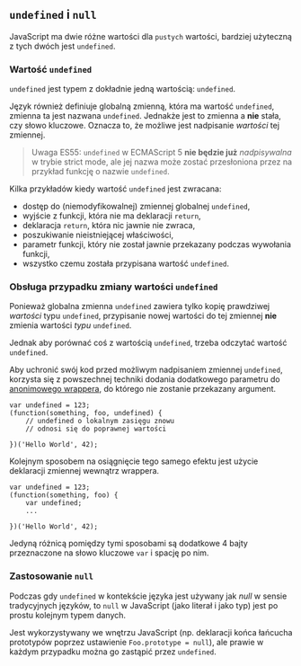 ## `undefined` i `null`

JavaScript ma dwie różne wartości dla `pustych` wartości, bardziej użyteczną 
z tych dwóch jest `undefined`.

### Wartość `undefined`

`undefined` jest typem z dokładnie jedną wartością: `undefined`.

Język również definiuje globalną zmienną, która ma wartość `undefined`, zmienna 
ta jest nazwana `undefined`. Jednakże jest to zmienna a **nie** stała, czy słowo 
kluczowe. Oznacza to, że możliwe jest nadpisanie *wartości* tej zmiennej.

> Uwaga ES55: `undefined` w ECMAScript 5 **nie będzie już** *nadpisywalna* w trybie
> strict mode, ale jej nazwa może zostać przesłoniona przez na przykład funkcję o 
> nazwie `undefined`.

Kilka przykładów kiedy wartość `undefined` jest zwracana:

 - dostęp do (niemodyfikowalnej) zmiennej globalnej `undefined`,
 - wyjście z funkcji, która nie ma deklaracji `return`,
 - deklaracja `return`, która nic jawnie nie zwraca,
 - poszukiwanie nieistniejącej właściwości,
 - parametr funkcji, który nie został jawnie przekazany podczas wywołania funkcji,
 - wszystko czemu została przypisana wartość `undefined`.

### Obsługa przypadku zmiany wartości `undefined`

Ponieważ globalna zmienna `undefined` zawiera tylko kopię prawdziwej *wartości* typu 
`undefined`, przypisanie nowej wartości do tej zmiennej **nie** zmienia wartości 
*typu* `undefined`.

Jednak aby porównać coś z wartością `undefined`, trzeba odczytać wartość `undefined`.

Aby uchronić swój kod przed możliwym nadpisaniem zmiennej `undefined`, korzysta 
się z powszechnej techniki dodania dodatkowego parametru do 
[anonimowego wrappera](#function.scopes), do którego nie zostanie przekazany 
argument.

    var undefined = 123;
    (function(something, foo, undefined) {
        // undefined o lokalnym zasięgu znowu 
        // odnosi się do poprawnej wartości

    })('Hello World', 42);

Kolejnym sposobem na osiągnięcie tego samego efektu jest użycie deklaracji zmiennej 
wewnątrz wrappera.

    var undefined = 123;
    (function(something, foo) {
        var undefined;
        ...

    })('Hello World', 42);

Jedyną różnicą pomiędzy tymi sposobami są dodatkowe 4 bajty przeznaczone na słowo 
kluczowe `var` i spację po nim.

### Zastosowanie `null`

Podczas gdy `undefined` w kontekście języka jest używany jak *null* w sensie 
tradycyjnych języków, to `null` w JavaScript (jako literał i jako typ) jest po 
prostu kolejnym typem danych.

Jest wykorzystywany we wnętrzu JavaScript (np. deklaracji końca łańcucha prototypów 
poprzez ustawienie `Foo.prototype = null`), ale prawie w każdym przypadku można go 
zastąpić przez `undefined`.

